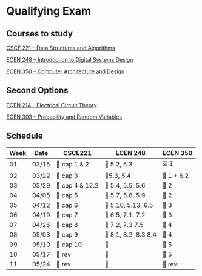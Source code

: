 # Qualifying Exam

## Courses to study

[CSCE 221 – Data Structures and Algorithms](./CSCE_221/index.md)

[ECEN 248 – Introduction to Digital Systems Design](./ECEN_248/index.md)

[ECEN 350 – Computer Architecture and Design](./ECEN_350/index.md)

## Second Options

[ECEN 214 – Electrical Circuit Theory](./ECEN_214/index.md)

[ECEN 303 – Probability and Random Variables](./ECEN_303/index.md)

## Schedule

| Week | Date |CSCE221 | ECEN 248 | ECEN 350|
|------|------|--------|----------|---------|
|01    |03/15 | :black_square_button: cap 1 & 2 | :black_square_button: 5.2, 5.3| :ballot_box_with_check: 1 | 
|02    |03/22 | :black_square_button: cap 3| :black_square_button:5.3, 5.4 | :black_square_button: 1 + 6.2 | 
|03    |03/29 | :black_square_button: cap 4 & 12.2| :black_square_button: 5.4, 5.5, 5.6 | :black_square_button: 2 | 
|04    |04/05 | :black_square_button: cap 5 | :black_square_button: 5.7, 5.8, 5.9 | :black_square_button: 2 | 
|05    |04/12 | :black_square_button: cap 6 | :black_square_button: 5.10, 5.13, 6.5 | :black_square_button: 3  | 
|06    |04/19 | :black_square_button: cap 7 | :black_square_button: 6.5, 7.1, 7.2 | :black_square_button: 3 | 
|07    |04/26 | :black_square_button: cap 8 | :black_square_button: 7.2, 7.3 7.5 | :black_square_button: 4 | 
|08    |05/03 | :black_square_button: cap 9 | :black_square_button: 8.1, 8.2, 8.3 8.4 | :black_square_button: 4 | 
|09    |05/10 | :black_square_button: cap 10 | :black_square_button: | :black_square_button: 5 | 
|10    |05/17 | :black_square_button: rev  | :black_square_button: | :black_square_button: 5| 
|11    |05/24 | :black_square_button: rev  | :black_square_button: | :black_square_button: rev| 
